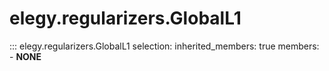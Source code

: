 
# elegy.regularizers.GlobalL1

::: elegy.regularizers.GlobalL1
    selection:
        inherited_members: true
        members:
            - __NONE__
        